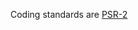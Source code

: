 Coding standards are [PSR-2](https://github.com/php-fig/fig-standards/blob/master/accepted/PSR-2-coding-style-guide.md)
